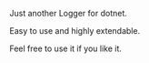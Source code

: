 Just another Logger for dotnet.

Easy to use and highly extendable.

Feel free to use it if you like it. 
